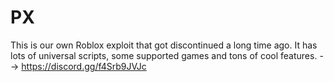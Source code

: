 # PX
This is our own Roblox exploit that got discontinued a long time ago.
It has lots of universal scripts, some supported games and tons of cool features.
--> https://discord.gg/f4Srb9JVJc
